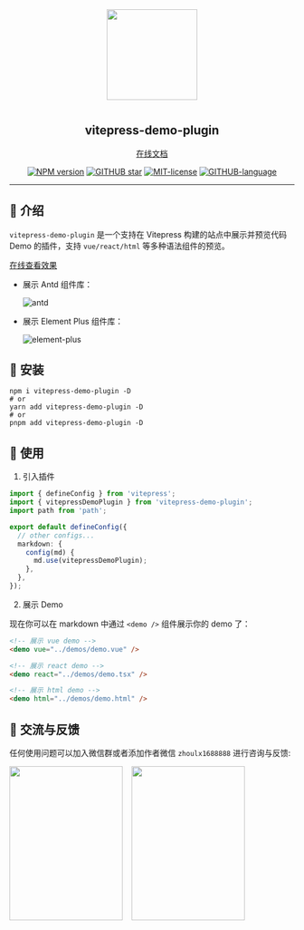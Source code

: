 <div align="center">
<img src="https://cdn.jsdelivr.net/gh/zh-lx/static-img/vitepress-demo-plugin/logo.svg" width="160px" style="margin-bottom: 12px;" />

<p align="center">
  <h2>vitepress-demo-plugin</h2>
  <a href="https://vitepress-demo.fe-dev.cn">在线文档</a>
</p>

[![NPM version](https://img.shields.io/npm/v/vitepress-demo-plugin.svg)](https://www.npmjs.com/package/vitepress-demo-plugin)
[![GITHUB star](https://img.shields.io/github/stars/zh-lx/vitepress-demo-plugin?style=flat&label=%E2%AD%90%EF%B8%8F%20stars)](https://github.com/zh-lx/vitepress-demo-plugin)
[![MIT-license](https://img.shields.io/npm/l/vitepress-demo-plugin.svg)](https://opensource.org/licenses/MIT)
[![GITHUB-language](https://img.shields.io/github/languages/top/zh-lx/vitepress-demo-plugin?logoColor=purple&color=purple)](https://github.com/zh-lx/vitepress-demo-plugin)

</div>

<hr />

## 📖 介绍

`vitepress-demo-plugin` 是一个支持在 Vitepress 构建的站点中展示并预览代码 Demo 的插件，支持 `vue/react/html` 等多种语法组件的预览。

[在线查看效果](https://vitepress-demo.fe-dev.cn/components/antd.html)

- 展示 Antd 组件库：

  ![antd](https://github.com/user-attachments/assets/607e6612-c315-4dc0-8f1c-8788c9eca68c)

- 展示 Element Plus 组件库：

  ![element-plus](https://github.com/user-attachments/assets/c9f90aa8-e489-4184-bb6a-818d0327e694)

## 🚀 安装

```shell
npm i vitepress-demo-plugin -D
# or
yarn add vitepress-demo-plugin -D
# or
pnpm add vitepress-demo-plugin -D
```

## 🌈 使用

1. 引入插件

  ```ts
  import { defineConfig } from 'vitepress';
  import { vitepressDemoPlugin } from 'vitepress-demo-plugin'; 
  import path from 'path';

  export default defineConfig({
    // other configs...
    markdown: { 
      config(md) { 
        md.use(vitepressDemoPlugin); 
      }, 
    }, 
  });
  ```

2. 展示 Demo

  现在你可以在 markdown 中通过 `<demo />` 组件展示你的 demo 了：

  ```html
  <!-- 展示 vue demo -->
  <demo vue="../demos/demo.vue" />

  <!-- 展示 react demo -->
  <demo react="../demos/demo.tsx" />

  <!-- 展示 html demo -->
  <demo html="../demos/demo.html" />
  ```

## 📧 交流与反馈

任何使用问题可以加入微信群或者添加作者微信 `zhoulx1688888` 进行咨询与反馈:

<div style="display: flex; column-gap: 16px; row-gap: 16px; flex-wrap: wrap;">
  <img src="https://cdn.jsdelivr.net/gh/zh-lx/static-img/vitepress-demo-plugin/wx-group.jpg" width="200" height="272" />
  <img src="https://cdn.jsdelivr.net/gh/zh-lx/static-img/code-inspector/wx-qrcode.jpg" width="200" height="272" />
</div>

